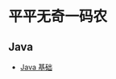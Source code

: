 # 平平无奇一码农


## Java
- [Java 基础](https://github.com/lazecoding/Note/blob/main/note/articles/java/JavaBase.md)
